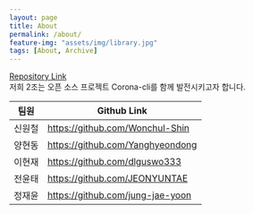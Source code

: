 ```yaml
---
layout: page
title: About
permalink: /about/
feature-img: "assets/img/library.jpg"
tags: [About, Archive]
---
```

[Repository Link](https://github.com/20-2-SKKU-OSS/2020-2-OSS-2)  
저희 2조는 오픈 소스 프로젝트 Corona-cli를 함께 발전시키고자 합니다.  

팀원  | Github Link
------------- | -------------
신원철 | <https://github.com/Wonchul-Shin>
양현동 | <https://github.com/Yanghyeondong>
이현재 | <https://github.com/dlguswo333>
전윤태 | <https://github.com/JEONYUNTAE>
정재윤  | <https://github.com/jung-jae-yoon>
